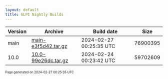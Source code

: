 ```yaml
---
layout: default
title: GLPI Nightly Builds
---
```


Version|Archive|Build date|Size
---|---|---|---
main|[main-e3f5d42.tar.gz](main-e3f5d42.tar.gz)|2024-02-27 00:25:35 UTC|76900395
10.0|[10.0-99e26dc.tar.gz](10.0-99e26dc.tar.gz)|2024-02-24 00:23:42 UTC|59702609

<font size="1">Page generated on 2024-02-27 00:25:35 UTC</font>
